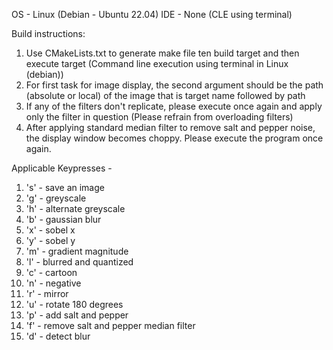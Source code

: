 OS - Linux (Debian - Ubuntu 22.04)
IDE - None (CLE using terminal)


Build instructions: 
1. Use CMakeLists.txt to generate make file ten build target and then execute target (Command line execution using terminal in Linux (debian))
2. For first task for image display, the second argument should be the path (absolute or local) of the image that is target name followed by path
3. If any of the filters don't replicate, please execute once again and apply only the filter in question (Please refrain from
   overloading filters)
4. After applying standard median filter to remove salt and pepper noise, the display window becomes choppy. Please execute the program once again.


Applicable Keypresses - 
1.  's' - save an image
2.  'g' - greyscale
3.  'h' - alternate greyscale
4.  'b' - gaussian blur
5.  'x' - sobel x
6.  'y' - sobel y
7.  'm' - gradient magnitude
8.  'l' - blurred and quantized
9.  'c' - cartoon
10. 'n' - negative 
11. 'r' - mirror
12. 'u' - rotate 180 degrees
13. 'p' - add salt and pepper
14. 'f' - remove salt and pepper median filter
15. 'd' - detect blur
